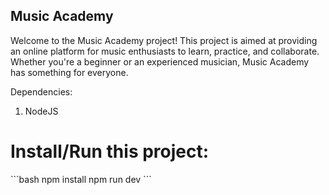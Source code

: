## Music Academy

Welcome to the Music Academy project! This project is aimed at providing an online platform for music enthusiasts to learn, practice, and collaborate. Whether you're a beginner or an experienced musician, Music Academy has something for everyone.

Dependencies:<br>
1. NodeJS

<h1>Install/Run this project:</h1>
```bash
npm install
npm run dev
```
